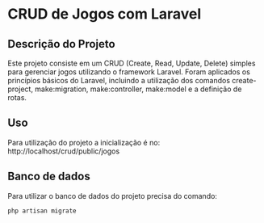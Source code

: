 # CRUD de Jogos com Laravel

## Descrição do Projeto

Este projeto consiste em um CRUD (Create, Read, Update, Delete) simples para gerenciar jogos utilizando o framework Laravel. Foram aplicados os princípios básicos do Laravel, incluindo a utilização dos comandos create-project, make:migration, make:controller, make:model e a definição de rotas.

## Uso

Para utilização do projeto a inicialização é no: http://localhost/crud/public/jogos 

## Banco de dados 

Para utilizar o banco de dados do projeto precisa do comando:
```bash
php artisan migrate
```
